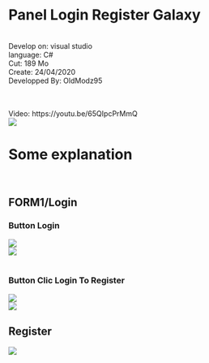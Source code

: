 <h1>Panel Login Register Galaxy</h1>


<br>Develop on: visual studio
<br>language: C#
<br>Cut: 189 Mo
<br>Create: 24/04/2020
<br>Developped By: OldModz95

<br>
<br>Video: https://youtu.be/65QIpcPrMmQ
<br>

<img src="https://i.ibb.co/PwSZ6pJ/panelregisterloginopensource.png">


<h1>Some explanation</h1>
<br>
<h2>FORM1/Login</h2>

<h3>Button Login</h3>

<img src="https://i.ibb.co/s11CPHK/buttonlogin.png">
<br>
<img src="https://i.ibb.co/y81BKth/codebuttonlogin.png">
<br><br>

<h3>Button Clic Login To Register</h3>


<img src="https://i.ibb.co/n6VtVjt/clic-register.png">
<br>
<img src="https://i.ibb.co/BNDmKgz/clic-register-code.png">


<br>

<h2>Register</h2>

<img src="https://i.ibb.co/cc7fY5N/register.png">

